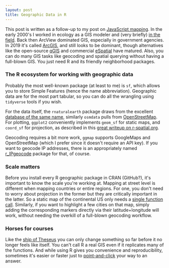 ```yaml
---
layout: post
title: Geographic Data in R
---
```


This post is written as a follow-up to my post on [JavaScript mapping](https://ptvan.github.io/javascript-interactive-streetmap/). In the early 2000's I worked in ecology as a GIS modeler and (very briefly) [in the field](https://www.fs.usda.gov/colville/). Back then ArcView dominated GIS, especially in government agencies. In 2019 it's called [ArcGIS](https://www.esri.com/en-us/arcgis/products/arcgis-pro/overview), and still looks to be dominant, though alternatives like the open-source [qGIS](https://www.qgis.org) and commercial [eSpatial](https://www.espatial.com/mapping-software) have matured. Also, you can do many GIS tasks like geocoding and spatial querying without having a full-blown GIS. You just need R and its friendly neighborhood packages.

### The R ecosystem for working with geographic data

Probably the most well-known package (at least to me) is `sf`, which allows you to store Simple Features (hence the name abbreviation). Geographic data are for the most part tabular, so you can do all the wrangling using `tidyverse` tools if you wish. 

For the data itself, the `rnaturalearth` package draws from the excellent [database of the same name](http://www.naturalearthdata.com/), similarly `osmdata` pulls from [OpenStreetMap](https://www.openstreetmap.org). For plotting, `ggplot2` conveniently implements `geom_sf` for static maps, and `coord_sf` for projection, as described in this [great writeup on r-spatial.org](https://www.r-spatial.org/r/2018/10/25/ggplot2-sf.html). 

Geocoding requires a bit more work, `ggmap` supports GoogleMaps and OpenStreetMap (which I prefer since it doesn't require an API key). If you want to geocode IP addresses, there is an appropriately named [r_IPgeocode](https://github.com/cengel/r_IPgeocode) package for that, of course.

### Scale matters

Before you install every R geographic package in CRAN (GitHub?), it's important to know the scale you're working at. Mapping at street level is different when mapping countries or entire regions. For one, you don't need to worry about projection in the former but they are critically important in the latter. So a static map of the continental US only needs a [single function call](https://github.com/ptvan/R-snippets/blob/master/geographic_analysis.R). Similarly, if you want to highlight a few cities on that map, simply adding the corresponding markers directly via their latitude+longitude will work, without needing the overkill of a full-blown geocoding workflow.

### Horses for courses

Like the [ship of Theseus](https://en.wikipedia.org/wiki/Ship_of_Theseus) you can only change something so far before it no longer feels like itself. You can't call R a real GIS even if it replicates many of the functions. And while using R gives you convenience and reproducibility, sometimes it's easier or faster just to [point-and-click](https://www.qgis.org/en/site/forusers/download.html) your way to an answer.
